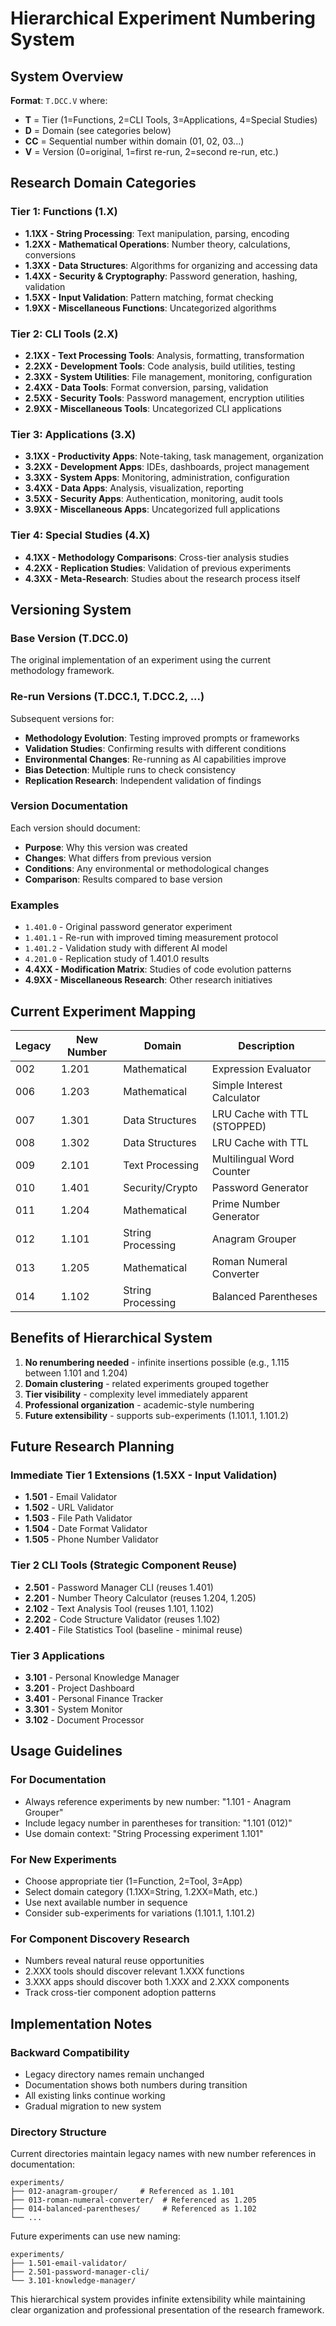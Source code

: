 # Hierarchical Experiment Numbering System

## System Overview

**Format**: `T.DCC.V` where:
- **T** = Tier (1=Functions, 2=CLI Tools, 3=Applications, 4=Special Studies)
- **D** = Domain (see categories below)
- **CC** = Sequential number within domain (01, 02, 03...)
- **V** = Version (0=original, 1=first re-run, 2=second re-run, etc.)

## Research Domain Categories

### Tier 1: Functions (1.X)
- **1.1XX - String Processing**: Text manipulation, parsing, encoding
- **1.2XX - Mathematical Operations**: Number theory, calculations, conversions
- **1.3XX - Data Structures**: Algorithms for organizing and accessing data
- **1.4XX - Security & Cryptography**: Password generation, hashing, validation
- **1.5XX - Input Validation**: Pattern matching, format checking
- **1.9XX - Miscellaneous Functions**: Uncategorized algorithms

### Tier 2: CLI Tools (2.X)
- **2.1XX - Text Processing Tools**: Analysis, formatting, transformation
- **2.2XX - Development Tools**: Code analysis, build utilities, testing
- **2.3XX - System Utilities**: File management, monitoring, configuration
- **2.4XX - Data Tools**: Format conversion, parsing, validation
- **2.5XX - Security Tools**: Password management, encryption utilities
- **2.9XX - Miscellaneous Tools**: Uncategorized CLI applications

### Tier 3: Applications (3.X)
- **3.1XX - Productivity Apps**: Note-taking, task management, organization
- **3.2XX - Development Apps**: IDEs, dashboards, project management
- **3.3XX - System Apps**: Monitoring, administration, configuration
- **3.4XX - Data Apps**: Analysis, visualization, reporting
- **3.5XX - Security Apps**: Authentication, monitoring, audit tools
- **3.9XX - Miscellaneous Apps**: Uncategorized full applications

### Tier 4: Special Studies (4.X)
- **4.1XX - Methodology Comparisons**: Cross-tier analysis studies
- **4.2XX - Replication Studies**: Validation of previous experiments
- **4.3XX - Meta-Research**: Studies about the research process itself

## Versioning System

### Base Version (T.DCC.0)
The original implementation of an experiment using the current methodology framework.

### Re-run Versions (T.DCC.1, T.DCC.2, ...)
Subsequent versions for:
- **Methodology Evolution**: Testing improved prompts or frameworks
- **Validation Studies**: Confirming results with different conditions
- **Environmental Changes**: Re-running as AI capabilities improve
- **Bias Detection**: Multiple runs to check consistency
- **Replication Research**: Independent validation of findings

### Version Documentation
Each version should document:
- **Purpose**: Why this version was created
- **Changes**: What differs from previous version
- **Conditions**: Any environmental or methodological changes
- **Comparison**: Results compared to base version

### Examples
- `1.401.0` - Original password generator experiment
- `1.401.1` - Re-run with improved timing measurement protocol
- `1.401.2` - Validation study with different AI model
- `4.201.0` - Replication study of 1.401.0 results
- **4.4XX - Modification Matrix**: Studies of code evolution patterns
- **4.9XX - Miscellaneous Research**: Other research initiatives

## Current Experiment Mapping

| Legacy | New Number | Domain | Description |
|---------|------------|---------|-------------|
| 002 | 1.201 | Mathematical | Expression Evaluator |
| 006 | 1.203 | Mathematical | Simple Interest Calculator |
| 007 | 1.301 | Data Structures | LRU Cache with TTL (STOPPED) |
| 008 | 1.302 | Data Structures | LRU Cache with TTL |
| 009 | 2.101 | Text Processing | Multilingual Word Counter |
| 010 | 1.401 | Security/Crypto | Password Generator |
| 011 | 1.204 | Mathematical | Prime Number Generator |
| 012 | 1.101 | String Processing | Anagram Grouper |
| 013 | 1.205 | Mathematical | Roman Numeral Converter |
| 014 | 1.102 | String Processing | Balanced Parentheses |

## Benefits of Hierarchical System

1. **No renumbering needed** - infinite insertions possible (e.g., 1.115 between 1.101 and 1.204)
2. **Domain clustering** - related experiments grouped together
3. **Tier visibility** - complexity level immediately apparent
4. **Professional organization** - academic-style numbering
5. **Future extensibility** - supports sub-experiments (1.101.1, 1.101.2)

## Future Research Planning

### Immediate Tier 1 Extensions (1.5XX - Input Validation)
- **1.501** - Email Validator
- **1.502** - URL Validator
- **1.503** - File Path Validator
- **1.504** - Date Format Validator
- **1.505** - Phone Number Validator

### Tier 2 CLI Tools (Strategic Component Reuse)
- **2.501** - Password Manager CLI (reuses 1.401)
- **2.201** - Number Theory Calculator (reuses 1.204, 1.205)
- **2.102** - Text Analysis Tool (reuses 1.101, 1.102)
- **2.202** - Code Structure Validator (reuses 1.102)
- **2.401** - File Statistics Tool (baseline - minimal reuse)

### Tier 3 Applications
- **3.101** - Personal Knowledge Manager
- **3.201** - Project Dashboard
- **3.401** - Personal Finance Tracker
- **3.301** - System Monitor
- **3.102** - Document Processor

## Usage Guidelines

### For Documentation
- Always reference experiments by new number: "1.101 - Anagram Grouper"
- Include legacy number in parentheses for transition: "1.101 (012)"
- Use domain context: "String Processing experiment 1.101"

### For New Experiments
- Choose appropriate tier (1=Function, 2=Tool, 3=App)
- Select domain category (1.1XX=String, 1.2XX=Math, etc.)
- Use next available number in sequence
- Consider sub-experiments for variations (1.101.1, 1.101.2)

### For Component Discovery Research
- Numbers reveal natural reuse opportunities
- 2.XXX tools should discover relevant 1.XXX functions
- 3.XXX apps should discover both 1.XXX and 2.XXX components
- Track cross-tier component adoption patterns

## Implementation Notes

### Backward Compatibility
- Legacy directory names remain unchanged
- Documentation shows both numbers during transition
- All existing links continue working
- Gradual migration to new system

### Directory Structure
Current directories maintain legacy names with new number references in documentation:
```
experiments/
├── 012-anagram-grouper/     # Referenced as 1.101
├── 013-roman-numeral-converter/  # Referenced as 1.205
├── 014-balanced-parentheses/     # Referenced as 1.102
└── ...
```

Future experiments can use new naming:
```
experiments/
├── 1.501-email-validator/
├── 2.501-password-manager-cli/
└── 3.101-knowledge-manager/
```

This hierarchical system provides infinite extensibility while maintaining clear organization and professional presentation of the research framework.